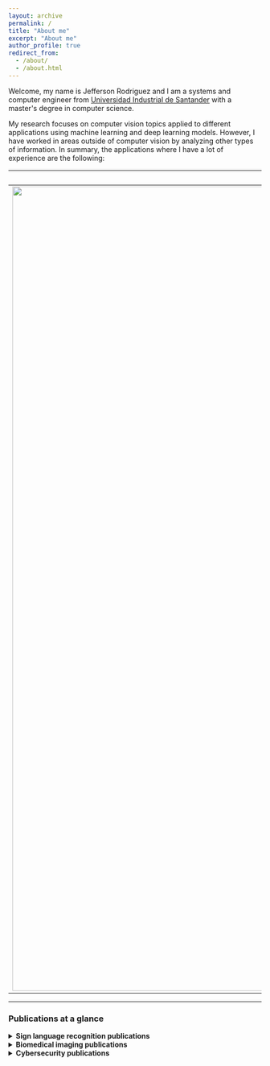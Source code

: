 ```yaml
---
layout: archive
permalink: /
title: "About me"
excerpt: "About me"
author_profile: true
redirect_from: 
  - /about/
  - /about.html
---
```


Welcome, my name is Jefferson Rodriguez and I am a systems and computer engineer from [Universidad Industrial de Santander](https://www.uis.edu.co/webUIS/es/index.jsp) with a master's degree in computer science.

My research focuses on computer vision topics applied to different applications using machine learning and deep learning models. However, I have worked in areas outside of computer vision by analyzing other types of information. In summary, the applications where I have a lot of experience are the following:

|Sign language recognition | Biomedical imaging applications |Cybersecurity |
|:-------------------------:|:-------------------------:|:-------------------------:|
|<img width="1600" alt="slr" src="/images/slr.png"> | <img width="1600" alt="biomedical" src="/images/biomedical.jpg">|<img width="1600" alt="cybersecurity" src="/images/series.jpg">|

---
### Publications at a glance
<details>
<summary><strong>Sign language recognition publications</strong></summary>
<ul>
    <li><font size="2">How important is motion in sign language translation?, IET Computer Vision, 2021.</font></li> 
    <li><font size="1">Understanding Motion in Sign Language: A New Structured Translation Dataset, ACCV, 2020.</font></li>  
    <li><font size="4">Towards on-line sign language recognition using cumulative SD-VLAD descriptors, CCC, 2018.</font></li>
    <li>A kinematic gesture representation based on shape difference VLAD for sign language recognition, ICCVG, 2018.</li>
</ul> 
</details>

<details>
<summary><strong>Biomedical imaging publications</strong></summary>
  <ul>
    <li>Kinematic motion representation in Cine-MRI to support cardiac disease classification, TCIV, 2022.</li>
    <li>Deep learning representations to support COVID-19 diagnosis on CT-slices, Biomédica, 2021. </li>
    <li>A Covid-19 Patient Severity Stratification using a 3D Convolutional Strategy on CT-Scans, ISBI, 2021. </li>
    <li>Regional multiscale motion representation for cardiac disease prediction, STSIVA, 2019.</li>
  </ul>   
</details>

<details>
<summary><strong>Cybersecurity publications</strong></summary>
In progress  
</details>
